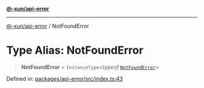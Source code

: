 [**@-xun/api-error**](../README.md)

***

[@-xun/api-error](../README.md) / NotFoundError

# Type Alias: NotFoundError

> **NotFoundError** = `InstanceType`\<*typeof* [`NotFoundError`](../variables/NotFoundError.md)\>

Defined in: [packages/api-error/src/index.ts:43](https://github.com/Xunnamius/api-utils/blob/d46566fdf0580474a9805c4abcfcefdec4f36359/packages/api-error/src/index.ts#L43)
